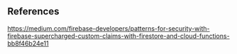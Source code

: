 ## References

https://medium.com/firebase-developers/patterns-for-security-with-firebase-supercharged-custom-claims-with-firestore-and-cloud-functions-bb8f46b24e11